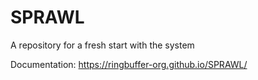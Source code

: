 # SPRAWL

A repository for a fresh start with the system

Documentation: https://ringbuffer-org.github.io/SPRAWL/
